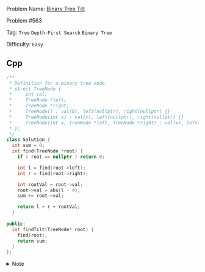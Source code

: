 Problem Name: [Binary Tree Tilt](https://leetcode.com/problems/binary-tree-tilt/description/)

Problem #563

Tag: `Tree` `Depth-First Search` `Binary Tree`

Difficulty: `Easy`

## Cpp

```cpp
/**
 * Definition for a binary tree node.
 * struct TreeNode {
 *     int val;
 *     TreeNode *left;
 *     TreeNode *right;
 *     TreeNode() : val(0), left(nullptr), right(nullptr) {}
 *     TreeNode(int x) : val(x), left(nullptr), right(nullptr) {}
 *     TreeNode(int x, TreeNode *left, TreeNode *right) : val(x), left(left), right(right) {}
 * };
 */
class Solution {
  int sum = 0;
  int find(TreeNode *root) {
    if ( root == nullptr ) return 0;

    int l = find(root->left);
    int r = find(root->right);

    int rootVal = root->val;
    root->val = abs(l - r);
    sum += root->val;

    return l + r + rootVal;
  }
  
public:
  int findTilt(TreeNode* root) {
    find(root);
    return sum;
  }
};
```

<details>
  <summary>Note</summary>
  <li></li>
</details>
